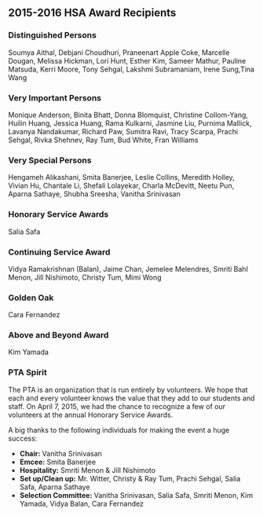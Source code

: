 ## 2015-2016 HSA Award Recipients

### Distinguished Persons
Soumya Aithal, Debjani Choudhuri, Praneenart Apple Coke, Marcelle Dougan, Melissa Hickman, Lori Hunt, Esther Kim, Sameer Mathur, Pauline Matsuda, Kerri Moore, Tony Sehgal, Lakshmi Subramaniam, Irene Sung,Tina Wang

### Very Important Persons
Monique Anderson, Binita Bhatt, Donna Blomquist, Christine Collom-Yang, Huilin Huang, Jessica Huang, Rama Kulkarni, Jasmine Liu, Purnima Mallick, Lavanya Nandakumar, Richard Paw, Sumitra Ravi, Tracy Scarpa, Prachi Sehgal, Rivka Shehnev, Ray Tum, Bud White, Fran Williams

### Very Special Persons
Hengameh Alikashani, Smita Banerjee, Leslie Collins, Meredith Holley, Vivian Hu, Chantale Li, Shefali Lolayekar, Charla McDevitt, Neetu Pun, Aparna Sathaye, Shubha Sreesha, Vanitha Srinivasan

### Honorary Service Awards
Salia Safa

### Continuing Service Award
Vidya Ramakrishnan (Balan), Jaime Chan, Jemelee Melendres, Smriti Bahl Menon, Jill Nishimoto, Christy Tum, Mimi Wong

### Golden Oak
Cara Fernandez

### Above and Beyond Award
Kim Yamada


### PTA Spirit

The PTA is an organization that is run entirely by volunteers. We hope that each and every volunteer knows the value that they add to our students and staff. On April 7, 2015, we had the chance to recognize a few of our volunteers at the annual Honorary Service Awards.

A big thanks to the following individuals for making the event a huge success:
- **Chair:** Vanitha Srinivasan
- **Emcee:** Smita Banerjee
- **Hospitality:** Smriti Menon & Jill Nishimoto
- **Set up/Clean up:** Mr. Witter, Christy & Ray Tum, Prachi Sehgal, Salia Safa, Aparna Sathaye
- **Selection Committee:** Vanitha Srinivasan, Salia Safa, Smriti Menon, Kim Yamada, Vidya Balan, Cara Fernandez
